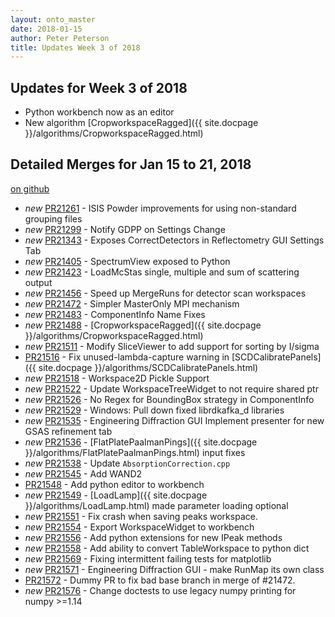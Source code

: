 ```yaml
---
layout: onto_master
date: 2018-01-15
author: Peter Peterson
title: Updates Week 3 of 2018
---
```

Updates for Week 3 of 2018
--------------------------
* Python workbench now as an editor
* New algorithm [CropworkspaceRagged]({{ site.docpage }}/algorithms/CropworkspaceRagged.html)

Detailed Merges for Jan 15 to 21, 2018
--------------------------------------
[on github](https://github.com/mantidproject/mantid/pulls?q=is%3Apr+merged%3A2018-01-16..2018-01-21)

* *new* [PR21261](https://github.com/mantidproject/mantid/pull/21261) - ISIS Powder improvements for using non-standard grouping files
* *new* [PR21299](https://github.com/mantidproject/mantid/pull/21299) - Notify GDPP on Settings Change
* *new* [PR21343](https://github.com/mantidproject/mantid/pull/21343) - Exposes CorrectDetectors in Reflectometry GUI Settings Tab
* *new* [PR21405](https://github.com/mantidproject/mantid/pull/21405) - SpectrumView exposed to Python
* *new* [PR21423](https://github.com/mantidproject/mantid/pull/21423) - LoadMcStas single, multiple and sum of scattering output
* *new* [PR21456](https://github.com/mantidproject/mantid/pull/21456) - Speed up MergeRuns for detector scan workspaces
* *new* [PR21472](https://github.com/mantidproject/mantid/pull/21472) - Simpler MasterOnly MPI mechanism
* *new* [PR21483](https://github.com/mantidproject/mantid/pull/21483) - ComponentInfo Name Fixes
* *new* [PR21488](https://github.com/mantidproject/mantid/pull/21488) - [CropworkspaceRagged]({{ site.docpage }}/algorithms/CropworkspaceRagged.html)
* *new* [PR21511](https://github.com/mantidproject/mantid/pull/21511) - Modify SliceViewer to add support for sorting by I/sigma
* [PR21516](https://github.com/mantidproject/mantid/pull/21516) - Fix unused-lambda-capture warning in [SCDCalibratePanels]({{ site.docpage }}/algorithms/SCDCalibratePanels.html)
* *new* [PR21518](https://github.com/mantidproject/mantid/pull/21518) - Workspace2D Pickle Support
* *new* [PR21522](https://github.com/mantidproject/mantid/pull/21522) - Update WorkspaceTreeWidget to not require shared ptr
* *new* [PR21526](https://github.com/mantidproject/mantid/pull/21526) - No Regex for BoundingBox strategy in ComponentInfo
* *new* [PR21529](https://github.com/mantidproject/mantid/pull/21529) - Windows: Pull down fixed librdkafka_d libraries
* *new* [PR21535](https://github.com/mantidproject/mantid/pull/21535) - Engineering Diffraction GUI Implement presenter for new GSAS refinement tab
* *new* [PR21536](https://github.com/mantidproject/mantid/pull/21536) - [FlatPlatePaalmanPings]({{ site.docpage }}/algorithms/FlatPlatePaalmanPings.html) input fixes
* *new* [PR21538](https://github.com/mantidproject/mantid/pull/21538) - Update `AbsorptionCorrection.cpp`
* *new* [PR21545](https://github.com/mantidproject/mantid/pull/21545) - Add WAND2
* [PR21548](https://github.com/mantidproject/mantid/pull/21548) - Add python editor to workbench
* *new* [PR21549](https://github.com/mantidproject/mantid/pull/21549) - [LoadLamp]({{ site.docpage }}/algorithms/LoadLamp.html) made parameter loading optional
* *new* [PR21551](https://github.com/mantidproject/mantid/pull/21551) - Fix crash when saving peaks workspace.
* *new* [PR21554](https://github.com/mantidproject/mantid/pull/21554) - Export WorkspaceWidget to workbench
* *new* [PR21556](https://github.com/mantidproject/mantid/pull/21556) - Add python extensions for new IPeak methods
* *new* [PR21558](https://github.com/mantidproject/mantid/pull/21558) - Add ability to convert TableWorkspace to python dict
* *new* [PR21569](https://github.com/mantidproject/mantid/pull/21569) - Fixing intermittent failing tests for matplotlib
* *new* [PR21571](https://github.com/mantidproject/mantid/pull/21571) - Engineering Diffraction GUI - make RunMap its own class
* [PR21572](https://github.com/mantidproject/mantid/pull/21572) - Dummy PR to fix bad base branch in merge of #21472.
* *new* [PR21576](https://github.com/mantidproject/mantid/pull/21576) - Change doctests to use legacy numpy printing for numpy >=1.14
